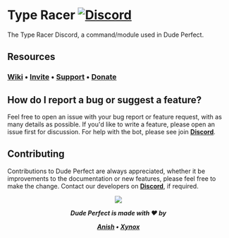<!--Copyright 2019 Arindam Hazra aka Xynox <https://arindamz.github.io/>

Licensed under the Apache License, Version 2.0(the "License");
you may not use this file except in compliance with the License.
You may obtain a copy of the License at

http://www.apache.org/licenses/LICENSE-2.0
 
Unless required by applicable law or agreed to in writing, software
distributed under the License is distributed on an "AS IS" BASIS,
    WITHOUT WARRANTIES OR CONDITIONS OF ANY KIND, either express or implied.
    See the License for the specific language governing permissions and
limitations under the License.
-->
# Type Racer [![Discord](https://discord.com/api/guilds/748808130946793483/embed.png)](https://discord.gg/ZzbZpdw)
The Type Racer Discord, a command/module used in Dude Perfect.

## Resources
### [Wiki](https://github.com/Dude-Perfect-Discord-Bot/Dude-Perfect/wiki) • [Invite](http://bit.ly/dpdb_xynox) • [Support](https://discord.gg/ZzbZpdw) • [Donate](https://www.patreon.com/arindamz)

## How do I report a bug or suggest a feature?
Feel free to open an issue with your bug report or feature request, with as many details as possible. If you'd like to write a feature, please open an issue first for discussion. For help with the bot, please see join [**Discord**](https://discord.gg/ZzbZpdw).

## Contributing
Contributions to Dude Perfect are always appreciated, whether it be improvements to the documentation or new features, please feel free to make the change. Contact our developers on  [**Discord**](https://discord.gg/ZzbZpdw), if required.

<div align="center">
    <img src="https://cdn.discordapp.com/attachments/748774519707009055/770662369109213244/PicsArt_10-27-08.26.56.png" align="center"> 
  
  <strong><i> Dude Perfect is made with ❤️ by

  [**Anish**](https://github.com/Anish-Shobith) • [**Xynox**](https://github.com/XynoxTheDev)
</i></strong>
</div>

